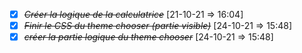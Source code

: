 - [x] ~~_Créer la logique de la calculatrice_~~ [21-10-21 => 16:04]
- [x] ~~_Finir le CSS du theme chooser (partie visible)_~~ [24-10-21 => 15:48]
- [x] ~~_créer la partie logique du theme chooser_~~ [24-10-21 => 15:48]
